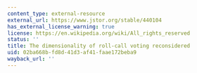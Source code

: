 ```yaml
---
content_type: external-resource
external_url: https://www.jstor.org/stable/440104
has_external_license_warning: true
license: https://en.wikipedia.org/wiki/All_rights_reserved
status: ''
title: The dimensionality of roll-call voting reconsidered
uid: 02ba668b-fd8d-41d3-af41-faae172beba9
wayback_url: ''
---
```

